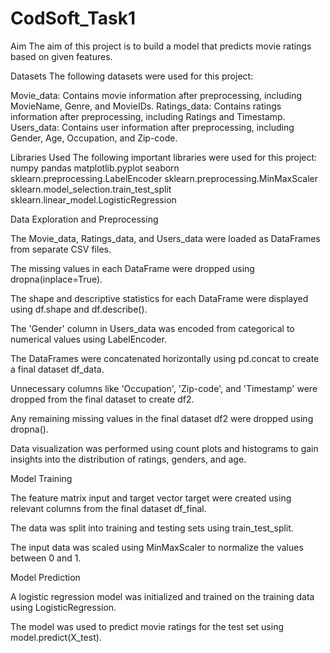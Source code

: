 # CodSoft_Task1

Aim
The aim of this project is to build a model that predicts movie ratings based on given features.

Datasets
The following datasets were used for this project:

Movie_data: Contains movie information after preprocessing, including MovieName, Genre, and MovieIDs.
Ratings_data: Contains ratings information after preprocessing, including Ratings and Timestamp.
Users_data: Contains user information after preprocessing, including Gender, Age, Occupation, and Zip-code.


Libraries Used
The following important libraries were used for this project:
numpy
pandas
matplotlib.pyplot
seaborn
sklearn.preprocessing.LabelEncoder
sklearn.preprocessing.MinMaxScaler
sklearn.model_selection.train_test_split
sklearn.linear_model.LogisticRegression



Data Exploration and Preprocessing

The Movie_data, Ratings_data, and Users_data were loaded as DataFrames from separate CSV files.

The missing values in each DataFrame were dropped using dropna(inplace=True).

The shape and descriptive statistics for each DataFrame were displayed using df.shape and df.describe().

The 'Gender' column in Users_data was encoded from categorical to numerical values using LabelEncoder.

The DataFrames were concatenated horizontally using pd.concat to create a final dataset df_data.

Unnecessary columns like 'Occupation', 'Zip-code', and 'Timestamp' were dropped from the final dataset to create df2.

Any remaining missing values in the final dataset df2 were dropped using dropna().

Data visualization was performed using count plots and histograms to gain insights into the distribution of ratings, genders, and age.



Model Training

The feature matrix input and target vector target were created using relevant columns from the final dataset df_final.

The data was split into training and testing sets using train_test_split.

The input data was scaled using MinMaxScaler to normalize the values between 0 and 1.



Model Prediction

A logistic regression model was initialized and trained on the training data using LogisticRegression.

The model was used to predict movie ratings for the test set using model.predict(X_test).
